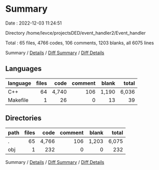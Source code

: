 # Summary

Date : 2022-12-03 11:24:51

Directory /home/levce/projectsDED/event_handler2/Event_handler

Total : 65 files,  4766 codes, 106 comments, 1203 blanks, all 6075 lines

Summary / [Details](details.md) / [Diff Summary](diff.md) / [Diff Details](diff-details.md)

## Languages
| language | files | code | comment | blank | total |
| :--- | ---: | ---: | ---: | ---: | ---: |
| C++ | 64 | 4,740 | 106 | 1,190 | 6,036 |
| Makefile | 1 | 26 | 0 | 13 | 39 |

## Directories
| path | files | code | comment | blank | total |
| :--- | ---: | ---: | ---: | ---: | ---: |
| . | 65 | 4,766 | 106 | 1,203 | 6,075 |
| obj | 1 | 232 | 0 | 0 | 232 |

Summary / [Details](details.md) / [Diff Summary](diff.md) / [Diff Details](diff-details.md)